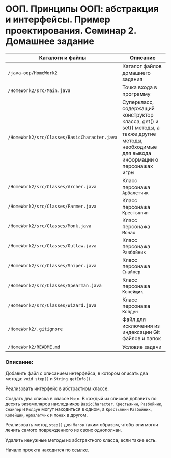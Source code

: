 # ООП. Принципы ООП: абстракция и интерфейсы. Пример проектирования. Семинар 2. Домашнее задание

Каталоги и файлы                             | Описание
---------------------------------------------|-------------------------------------------------------
`/java-oop/HomeWork2`                        | Каталог файлов домашнего задания
`/HomeWork2/src/Main.java`                   | Точка входа в программу
`/HomeWork2/src/Classes/BasicCharacter.java` | Суперкласс, содержащий конструктор класса, get() и set() методы, а также другие методы, необходимые для вывода информации о персонажах игры
`/HomeWork2/src/Classes/Archer.java`         | Класс персонажа `Арбалетчик`
`/HomeWork2/src/Classes/Farmer.java`         | Класс персонажа `Крестьянин`
`/HomeWork2/src/Classes/Monk.java`           | Класс персонажа `Монах`
`/HomeWork2/src/Classes/Outlaw.java`         | Класс персонажа `Разбойник`
`/HomeWork2/src/Classes/Sniper.java`         | Класс персонажа `Снайпер`
`/HomeWork2/src/Classes/Spearman.java`       | Класс персонажа `Копейщик`
`/HomeWork2/src/Classes/Wizard.java`         | Класс персонажа `Колдун`
`/HomeWork2/.gitignore`                      | Файл для исключения из индексации Git файлов и папок
`/HomeWork2/README.md`                       | Условие задачи

### Описание:

Добавить файл с описанием интерфейса, в котором описать два метода: `void step()` и `String getInfo()`.

Реализовать интерфейс в абстрактном классе.

Создать два списка в классе `Main`. В каждый из списков добавить по десять экземпляров наследников `BasicCharacter`. `Крестьянин`, `Разбойник`, `Снайпер` и `Колдун` могут находиться в одном, а `Крестьянин` `Разбойник`, `Копейщик`, `Арбалетчик` и `Монах` в другом.

Реализовать метод `step()` для `Магов` таким образом, чтобы они могли лечить самого поврежденного из своих однополчан.

Удалить ненужные методы из абстрактного класса, если такие есть.

Начало проекта находится по [ссылке](https://github.com/dfedoroff/java/tree/main/java-oop/HomeWork1).

